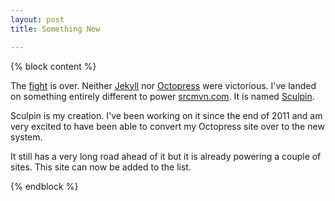 ```yaml
---
layout: post
title: Something New

---
```


{% block content %}

The [fight](http://srcmvn.com/blog/2011/11/16/octopress-vs-jekyll-fight/)
is over. Neither [Jekyll](https://github.com/mojombo/jekyll)
nor [Octopress](http://octopress.org/) were victorious. I've
landed on something entirely different to power [srcmvn.com](http://srcmvn.com).
It is named [Sculpin](http://getsculpin.com).

Sculpin is my creation. I've been working on it since the
end of 2011 and am very excited to have been able to
convert my Octopress site over to the new system.

It still has a very long road ahead of it but it is already
powering a couple of sites. This site can now be added to
the list.

{% endblock %}